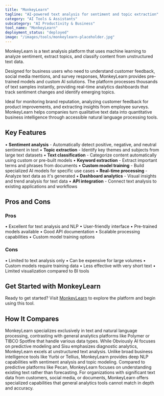 ```yaml
---
title: "MonkeyLearn"
tagline: "AI-powered text analysis for sentiment and topic extraction"
category: "AI Tools & Assistants"
subcategory: "AI Productivity & Business"
tool_name: "MonkeyLearn"
deployment_status: "deployed"
image: "/images/tools/monkeylearn-placeholder.jpg"
---
```

MonkeyLearn is a text analysis platform that uses machine learning to analyze sentiment, extract topics, and classify content from unstructured text data.

Designed for business users who need to understand customer feedback, social media mentions, and survey responses, MonkeyLearn provides pre-trained models and custom AI solutions. The platform processes thousands of text samples instantly, providing real-time analytics dashboards that track sentiment changes and identify emerging topics.

Ideal for monitoring brand reputation, analyzing customer feedback for product improvements, and extracting insights from employee surveys. MonkeyLearn helps companies turn qualitative text data into quantitative business intelligence through accessible natural language processing tools.

## Key Features

• **Sentiment analysis** - Automatically detect positive, negative, and neutral sentiment in text
• **Topic extraction** - Identify key themes and subjects from large text datasets
• **Text classification** - Categorize content automatically using custom or pre-built models
• **Keyword extraction** - Extract important terms and phrases from documents
• **Custom model training** - Build specialized AI models for specific use cases
• **Real-time processing** - Analyze text data as it's generated
• **Dashboard analytics** - Visual insights and trend analysis for text data
• **API integration** - Connect text analysis to existing applications and workflows

## Pros and Cons

### Pros
• Excellent for text analysis and NLP
• User-friendly interface
• Pre-trained models available
• Good API documentation
• Scalable processing capabilities
• Custom model training options

### Cons
• Limited to text analysis only
• Can be expensive for large volumes
• Custom models require training data
• Less effective with very short text
• Limited visualization compared to BI tools

## Get Started with MonkeyLearn

Ready to get started? Visit [MonkeyLearn](https://monkeylearn.com) to explore the platform and begin using this tool.

## How It Compares

MonkeyLearn specializes exclusively in text and natural language processing, contrasting with general analytics platforms like Polymer or TIBCO Spotfire that handle various data types. While Obviously AI focuses on predictive modeling and Sisu emphasizes diagnostic analytics, MonkeyLearn excels at unstructured text analysis. Unlike broad business intelligence tools like Yurbi or Tellius, MonkeyLearn provides deep NLP capabilities with sentiment analysis and topic modeling. Compared to predictive platforms like Pecan, MonkeyLearn focuses on understanding existing text rather than forecasting. For organizations with significant text data from customers, social media, or documents, MonkeyLearn offers specialized capabilities that general analytics tools cannot match in depth and accuracy.